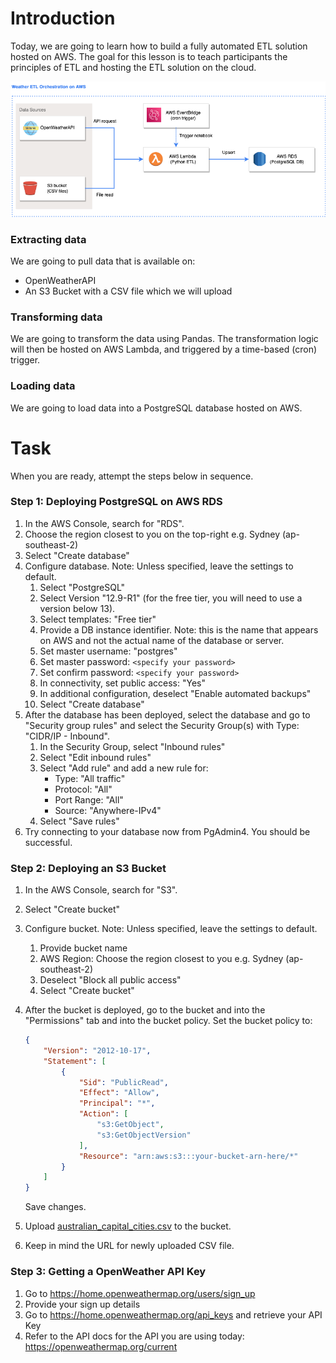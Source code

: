 # Introduction

Today, we are going to learn how to build a fully automated ETL solution hosted on AWS. The goal for this lesson is to teach participants the principles of ETL and hosting the ETL solution on the cloud. 

![solution_architecture.drawio.png](../../images/solution_architecture.drawio.png)

### Extracting data 

We are going to pull data that is available on: 
- OpenWeatherAPI 
- An S3 Bucket with a CSV file which we will upload

### Transforming data 

We are going to transform the data using Pandas. The transformation logic will then be hosted on AWS Lambda, and triggered by a time-based (cron) trigger. 

### Loading data

We are going to load data into a PostgreSQL database hosted on AWS. 

# Task 

When you are ready, attempt the steps below in sequence. 

### Step 1: Deploying PostgreSQL on AWS RDS 

1. In the AWS Console, search for "RDS". 
2. Choose the region closest to you on the top-right e.g. Sydney (ap-southeast-2)
3. Select "Create database" 
4. Configure database. Note: Unless specified, leave the settings to default. 
    1. Select "PostgreSQL" 
    2. Select Version "12.9-R1" (for the free tier, you will need to use a version below 13). 
    3. Select templates: "Free tier"
    4. Provide a DB instance identifier. Note: this is the name that appears on AWS and not the actual name of the database or server. 
    5. Set master username: "postgres"
    6. Set master password: `<specify your password>`
    7. Set confirm password: `<specify your password>`
    8. In connectivity, set public access: "Yes" 
    9. In additional configuration, deselect "Enable automated backups" 
    10. Select "Create database" 
5. After the database has been deployed, select the database and go to "Security group rules" and select the Security Group(s) with Type: "CIDR/IP - Inbound". 
    1. In the Security Group, select "Inbound rules" 
    2. Select "Edit inbound rules" 
    3. Select "Add rule" and add a new rule for: 
        - Type: "All traffic" 
        - Protocol: "All" 
        - Port Range: "All" 
        - Source: "Anywhere-IPv4"
    4. Select "Save rules" 
6. Try connecting to your database now from PgAdmin4. You should be successful. 

### Step 2: Deploying an S3 Bucket 

1. In the AWS Console, search for "S3". 
2. Select "Create bucket" 
3. Configure bucket. Note: Unless specified, leave the settings to default. 
    1. Provide bucket name
    2. AWS Region: Choose the region closest to you e.g. Sydney (ap-southeast-2)
    3. Deselect "Block all public access" 
    4. Select "Create bucket" 
4. After the bucket is deployed, go to the bucket and into the "Permissions" tab and into the bucket policy. Set the bucket policy to: 

    ```json
    {
        "Version": "2012-10-17",
        "Statement": [
            {
                "Sid": "PublicRead",
                "Effect": "Allow",
                "Principal": "*",
                "Action": [
                    "s3:GetObject",
                    "s3:GetObjectVersion"
                ],
                "Resource": "arn:aws:s3:::your-bucket-arn-here/*"
            }
        ]
    }
    ```

    Save changes. 

5. Upload [australian_capital_cities.csv](../../data/australian_capital_cities.csv) to the bucket. 
6. Keep in mind the URL for newly uploaded CSV file. 

### Step 3: Getting a OpenWeather API Key 

1. Go to https://home.openweathermap.org/users/sign_up
2. Provide your sign up details 
3. Go to https://home.openweathermap.org/api_keys and retrieve your API Key 
4. Refer to the API docs for the API you are using today: https://openweathermap.org/current 
